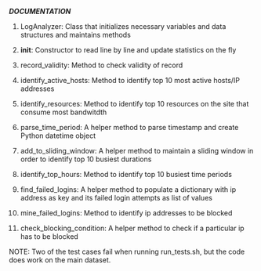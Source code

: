 ___DOCUMENTATION___

1. LogAnalyzer: Class that initializes necessary variables and data structures and maintains methods

2. __init__: Constructor to read line by line and update statistics on the fly

3. record_validity: Method to check validity of record 

4. identify_active_hosts: Method to identify top 10 most active hosts/IP addresses

5. identify_resources: Method to identify top 10 resources on the site that consume most bandwitdth

6. parse_time_period: A helper method to parse timestamp and create Python datetime object

7. add_to_sliding_window: A helper method to maintain a sliding window in order to identify top 10 busiest
			  durations

8. identify_top_hours: Method to identify top 10 busiest time periods

9. find_failed_logins: A helper method to populate a dictionary with ip address as key and 
			its failed login attempts as list of values 

10. mine_failed_logins: Method to identify ip addresses to be blocked

11. check_blocking_condition: A helper method to check if a particular ip has to be blocked


NOTE: Two of the test cases fail when running run_tests.sh, but the code does work on the main dataset.
